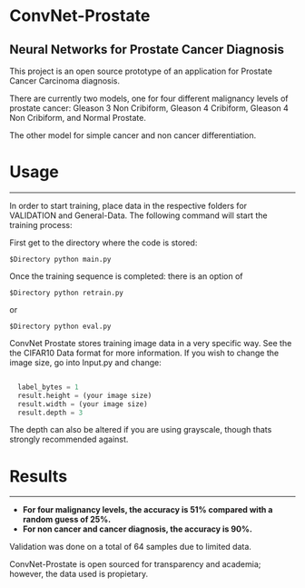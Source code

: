 # ConvNet-Prostate
## Neural Networks for Prostate Cancer Diagnosis

This project is an open source prototype of an application for Prostate Cancer Carcinoma diagnosis.

There are currently two models, one for four different malignancy levels of prostate cancer: Gleason 3 Non Cribiform, Gleason 4 Cribiform, Gleason 4 Non Cribiform, and Normal Prostate.

The other model for simple cancer and non cancer differentiation.


# Usage
---------
In order to start training, place data in the respective folders for VALIDATION and General-Data.
The following command will start the training process:

First get to the directory where the code is stored:
```
$Directory python main.py
```
Once the training sequence is completed: there is an option of 

```
$Directory python retrain.py
```
or
```
$Directory python eval.py
```

ConvNet Prostate stores training image data in a very specific way. See the the CIFAR10 Data format for more information.
If you wish to change the image size, go into Input.py and change:

```python

  label_bytes = 1
  result.height = (your image size)
  result.width = (your image size)
  result.depth = 3
```
The depth can also be altered if you are using grayscale, though thats strongly recommended against.

# Results
---------

- **For four malignancy levels, the accuracy is 51% compared with a random guess of 25%.**
- **For non cancer and cancer diagnosis, the accuracy is 90%.**

Validation was done on a total of 64 samples due to limited data.

ConvNet-Prostate is open sourced for transparency and academia; however, the data used is propietary.

